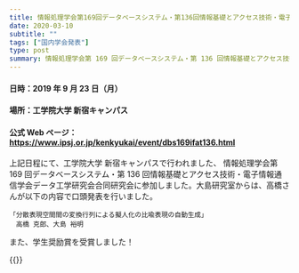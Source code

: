 ```yaml
---
title: 情報処理学会第169回データベースシステム・第136回情報基礎とアクセス技術・電子情報通信学会データ工学研究会合同研究会 参加報告
date: 2020-03-10
subtitle: ""
tags: ["国内学会発表"]
type: post
summary: 情報処理学会第 169 回データベースシステム・第 136 回情報基礎とアクセス技術・電子情報通信学会データ工学研究会合同研究会
---
```


<!--more-->

#### 日時：2019 年 9 月 23 日（月）

#### 場所：工学院大学 新宿キャンパス

#### 公式 Web ページ：https://www.ipsj.or.jp/kenkyukai/event/dbs169ifat136.html

上記日程にて、工学院大学 新宿キャンパスで行われました、 情報処理学会第 169 回データベースシステム・第 136 回情報基礎とアクセス技術・電子情報通信学会データ工学研究会合同研究会に参加しました。大島研究室からは、高橋さんが以下の内容で口頭発表を行いました。

```
「分散表現空間間の変換行列による擬人化の比喩表現の自動生成」
　高橋 克郎、大島 裕明
```

また、学生奨励賞を受賞しました！

{{<gallery >}}

